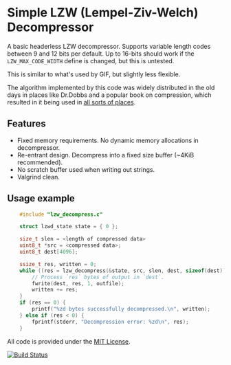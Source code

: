 
# Simple LZW (Lempel-Ziv-Welch) Decompressor

A basic headerless LZW decompressor. Supports variable length codes
between 9 and 12 bits per default. Up to 16-bits should work if the
`LZW_MAX_CODE_WIDTH` define is changed, but this is untested.

This is similar to what's used by GIF, but slightly less flexible.

The algorithm implemented by this code was widely distributed in the
old days in places like Dr.Dobbs and a popular book on compression,
which resulted in it being used in [all sorts of places](https://www.giantbomb.com/profile/eloj/blog/technical-notes-on-the-level-format-of-puzznic-for/114881/).

## Features

* Fixed memory requirements. No dynamic memory allocations in decompressor.
* Re-entrant design. Decompress into a fixed size buffer (~4KiB recommended).
* No scratch buffer used when writing out strings.
* Valgrind clean.

## Usage example

```c
	#include "lzw_decompress.c"

	struct lzwd_state state = { 0 };

	size_t slen = <length of compressed data>
	uint8_t *src = <compressed data>;
	uint8_t dest[4096];

	ssize_t res, written = 0;
	while ((res = lzw_decompress(&state, src, slen, dest, sizeof(dest))) > 0) {
		// Process `res` bytes of output in `dest`.
		fwrite(dest, res, 1, outfile);
		written += res;
	}
	if (res == 0) {
		printf("%zd bytes successfully decompressed.\n", written);
	} else if (res < 0) {
		fprintf(stderr, "Decompression error: %zd\n", res);
	}
```

All code is provided under the [MIT License](LICENSE).

[![Build Status](https://travis-ci.org/eloj/lzw-eddy.svg?branch=master)](https://travis-ci.org/eloj/lzw-eddy)
